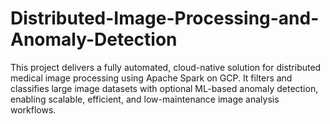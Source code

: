 # Distributed-Image-Processing-and-Anomaly-Detection
This project delivers a fully automated, cloud-native solution for distributed medical image processing using Apache Spark on GCP. It filters and classifies large image datasets with optional ML-based anomaly detection, enabling scalable, efficient, and low-maintenance image analysis workflows.
